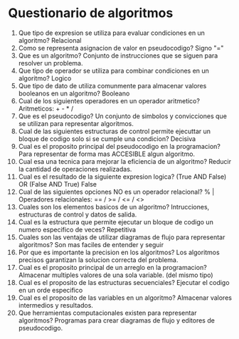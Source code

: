 # Questionario de algoritmos

1. Que tipo de expresion se utiliza para evaluar condiciones en un algoritmo?
   Relacional
2. Como se representa asignacion de valor en pseudocodigo? Signo "="
3. Que es un algoritmo? Conjunto de instrucciones que se siguen para resolver un
   problema.
4. Que tipo de operador se utiliza para combinar condiciones en un algoritmo? Logico
5. Que tipo de dato de utiliza comunmente para almacenar valores booleanos en un
   algoritmo? Booleano
6. Cual de los siguientes operadores en un operador aritmetico? Aritmeticos: + - \* /
7. Que es el pseudocodigo? Un conjunto de simbolos y convicciones que se utilizan para
   representar algoritmos.
8. Cual de las siguientes estructuras de control permite ejecuttar un bloque de codigo
   solo si se cumple una condicion? Decisiva
9. Cual es el proposito principal del pseudocodigo en la programacion? Para
   representar de forma mas ACCESIBLE algun algoritmo.
10. Cual esa una tecnica para mejorar la eficiencia de un algoritmo? Reducir la
    cantidad de operaciones realizadas.
11. Cual es el resultado de la siguiente expresion logica? (True AND False) OR (False
    AND True) False
12. Cual de las siguientes opciones NO es un operador relacional? % | Operadores
    relacionales: == / >= / <= / <>
13. Cuales son los elementos basicos de un algoritmo? Intrucciones, estructuras de
    control y datos de salida.
14. Cual es la estructura que permite ejecutar un bloque de codigo un numero
    especifico de veces? Repetitiva
15. Cuales son las ventajas de utilizar diagramas de flujo para representar
    algoritmos? Son mas faciles de entender y seguir
16. Por que es importante la precision en los algoritmos? Los algoritmos precisos
    garantizan la solucion correcta del problema.
17. Cual es el proposito principal de un arreglo en la programacion? Almacenar
    multiples valores de una sola variable. (del mismo tipo)
18. Cual es el proposito de las estructuras secuenciales? Ejecutar el codigo en un
    orde especifico
19. Cual es el proposito de las variables en un algoritmo? Almacenar valores
    intermedios y resultados.
20. Que herramientas computacionales existen para representar algoritmos? Programas
    para crear diagramas de flujo y editores de pseudocodigo.

